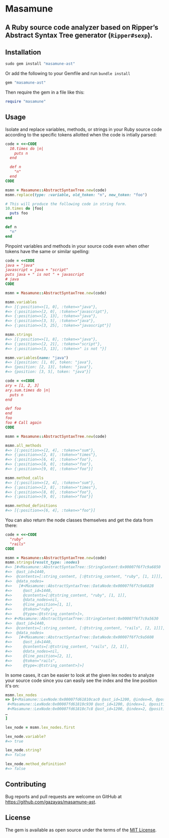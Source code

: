 # Masamune

## A Ruby source code analyzer based on Ripper’s Abstract Syntax Tree generator (`Ripper#sexp`).

## Installation

```ruby
sudo gem install "masamune-ast"
```

Or add the following to your Gemfile and run `bundle install`
```ruby
gem "masamune-ast"
```

Then require the gem in a file like this:
```ruby
require "masamune"
```

## Usage

Isolate and replace variables, methods, or strings in your Ruby source code according to the specific tokens allotted when the code is intially parsed:
```ruby
code = <<~CODE
  10.times do |n|
    puts n
  end

  def n
    "n"
  end
CODE

msmn = Masamune::AbstractSyntaxTree.new(code)
msmn.replace(type: :variable, old_token: "n", new_token: "foo")

# This will produce the following code in string form.
10.times do |foo|
  puts foo
end

def n
  "n"
end
```

Pinpoint variables and methods in your source code even when other tokens have the same or similar spelling:
```ruby
code = <<CODE
java = "java"
javascript = java + "script"
puts java + " is not " + javascript
# java
CODE

msmn = Masamune::AbstractSyntaxTree.new(code)

msmn.variables
#=> [{:position=>[1, 0], :token=>"java"},
#=> {:position=>[2, 0], :token=>"javascript"},
#=> {:position=>[2, 13], :token=>"java"},
#=> {:position=>[3, 5], :token=>"java"},
#=> {:position=>[3, 25], :token=>"javascript"}]

msmn.strings
#=> [{:position=>[1, 8], :token=>"java"},
#=> {:position=>[2, 21], :token=>"script"},
#=> {:position=>[3, 13], :token=>" is not "}]

msmn.variables(name: "java")
#=> [{position: [1, 0], token: "java"},
#=> {position: [2, 13], token: "java"},
#=> {position: [3, 5], token: "java"}]

code = <<CODE
ary = [1, 2, 3]
ary.sum.times do |n|
  puts n
end

def foo
end
foo
foo # Call again
CODE

msmn = Masamune::AbstractSyntaxTree.new(code)

msmn.all_methods
#=> [{:position=>[2, 4], :token=>"sum"},
#=> {:position=>[2, 8], :token=>"times"},
#=> {:position=>[6, 4], :token=>"foo"},
#=> {:position=>[8, 0], :token=>"foo"},
#=> {:position=>[9, 0], :token=>"foo"}]

msmn.method_calls
#=> [{:position=>[2, 4], :token=>"sum"},
#=> {:position=>[2, 8], :token=>"times"},
#=> {:position=>[8, 0], :token=>"foo"},
#=> {:position=>[9, 0], :token=>"foo"}]

msmn.method_definitions
#=> [{:position=>[6, 4], :token=>"foo"}]
```

You can also return the node classes themselves and get the data from there:
```ruby
code = <<~CODE
  "ruby"
  "rails"
CODE

msmn = Masamune::AbstractSyntaxTree.new(code)
msmn.strings(result_type: :nodes)
#=> [#<Masamune::AbstractSyntaxTree::StringContent:0x00007f6f7c9a6850
#=>  @ast_id=1440,
#=>  @contents=[:string_content, [:@tstring_content, "ruby", [1, 1]]],
#=>  @data_nodes=
#=>   [#<Masamune::AbstractSyntaxTree::DataNode:0x00007f6f7c9a6828
#=>     @ast_id=1440,
#=>     @contents=[:@tstring_content, "ruby", [1, 1]],
#=>     @data_nodes=nil,
#=>     @line_position=[1, 1],
#=>     @token="ruby",
#=>     @type=:@tstring_content>]>,
#=> #<Masamune::AbstractSyntaxTree::StringContent:0x00007f6f7c9a5630
#=>  @ast_id=1440,
#=>  @contents=[:string_content, [:@tstring_content, "rails", [2, 1]]],
#=>  @data_nodes=
#=>   [#<Masamune::AbstractSyntaxTree::DataNode:0x00007f6f7c9a5608
#=>     @ast_id=1440,
#=>     @contents=[:@tstring_content, "rails", [2, 1]],
#=>     @data_nodes=nil,
#=>     @line_position=[2, 1],
#=>     @token="rails",
#=>     @type=:@tstring_content>]>]
```

In some cases, it can be easier to look at the given lex nodes to analyze your source code since you can easily see the index and the line position it's on:
```ruby
msmn.lex_nodes
=> [#<Masamune::LexNode:0x00007fd61810cac0 @ast_id=1200, @index=0, @position=[1, 0], @state=CMDARG, @token="java", @type=:ident>,
 #<Masamune::LexNode:0x00007fd61810c930 @ast_id=1200, @index=1, @position=[1, 4], @state=CMDARG, @token=" ", @type=:sp>,
 #<Masamune::LexNode:0x00007fd61810c7c8 @ast_id=1200, @index=2, @position=[1, 5], @state=BEG, @token="=", @type=:op>,
…
]

lex_node = msmn.lex_nodes.first

lex_node.variable?
#=> true

lex_node.string?
#=> false

lex_node.method_definition?
#=> false
```

## Contributing

Bug reports and pull requests are welcome on GitHub at https://github.com/gazayas/masamune-ast.

## License

The gem is available as open source under the terms of the [MIT License](https://opensource.org/licenses/MIT).
